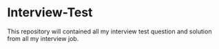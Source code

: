 # Interview-Test
This repository will contained all my interview test question and solution from all my interview job.
